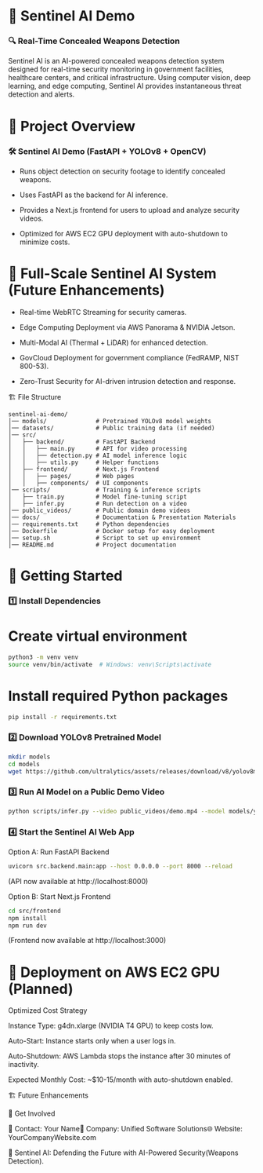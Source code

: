 # 🚀 Sentinel AI Demo

### 🔍 Real-Time Concealed Weapons Detection

Sentinel AI is an AI-powered concealed weapons detection system designed for real-time security monitoring in government facilities, healthcare centers, and critical infrastructure. Using computer vision, deep learning, and edge computing, Sentinel AI provides instantaneous threat detection and alerts.

# 📌 Project Overview

### 🛠 Sentinel AI Demo (FastAPI + YOLOv8 + OpenCV)

- Runs object detection on security footage to identify concealed weapons.

- Uses FastAPI as the backend for AI inference.

- Provides a Next.js frontend for users to upload and analyze security videos.

- Optimized for AWS EC2 GPU deployment with auto-shutdown to minimize costs.

# 🚀 Full-Scale Sentinel AI System (Future Enhancements)

- Real-time WebRTC Streaming for security cameras.

- Edge Computing Deployment via AWS Panorama & NVIDIA Jetson.

- Multi-Modal AI (Thermal + LiDAR) for enhanced detection.

- GovCloud Deployment for government compliance (FedRAMP, NIST 800-53).

- Zero-Trust Security for AI-driven intrusion detection and response.

🏗️ File Structure
```plaintext
sentinel-ai-demo/
│── models/              # Pretrained YOLOv8 model weights
│── datasets/            # Public training data (if needed)
│── src/
│   ├── backend/         # FastAPI Backend
│   │   ├── main.py      # API for video processing
│   │   ├── detection.py # AI model inference logic
│   │   ├── utils.py     # Helper functions
│   ├── frontend/        # Next.js Frontend
│   │   ├── pages/       # Web pages
│   │   ├── components/  # UI components
│── scripts/             # Training & inference scripts
│   ├── train.py         # Model fine-tuning script
│   ├── infer.py         # Run detection on a video
│── public_videos/       # Public domain demo videos
│── docs/                # Documentation & Presentation Materials
│── requirements.txt     # Python dependencies
│── Dockerfile           # Docker setup for easy deployment
│── setup.sh             # Script to set up environment
│── README.md            # Project documentation
```
# 🚀 Getting Started

### 1️⃣ Install Dependencies

# Create virtual environment
```bash
python3 -m venv venv
source venv/bin/activate  # Windows: venv\Scripts\activate
```
# Install required Python packages
```bash
pip install -r requirements.txt
```
### 2️⃣ Download YOLOv8 Pretrained Model
```bash
mkdir models
cd models
wget https://github.com/ultralytics/assets/releases/download/v8/yolov8m.pt
```
### 3️⃣ Run AI Model on a Public Demo Video
```bash
python scripts/infer.py --video public_videos/demo.mp4 --model models/yolov8m.pt
```
### 4️⃣ Start the Sentinel AI Web App

Option A: Run FastAPI Backend
```bash
uvicorn src.backend.main:app --host 0.0.0.0 --port 8000 --reload
```
(API now available at http://localhost:8000)

Option B: Start Next.js Frontend
```bash
cd src/frontend
npm install
npm run dev
```
(Frontend now available at http://localhost:3000)

# 📩 Deployment on AWS EC2 GPU (Planned)

Optimized Cost Strategy

Instance Type: g4dn.xlarge (NVIDIA T4 GPU) to keep costs low.

Auto-Start: Instance starts only when a user logs in.

Auto-Shutdown: AWS Lambda stops the instance after 30 minutes of inactivity.

Expected Monthly Cost: ~$10-15/month with auto-shutdown enabled.

🏗️ Future Enhancements


📩 Get Involved

📧 Contact: Your Name📍 Company: Unified Software Solutions🌐 Website: YourCompanyWebsite.com

🤖 Sentinel AI: Defending the Future with AI-Powered Security(Weapons Detection).